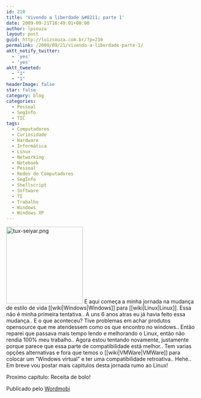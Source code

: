 ```yaml
---
id: 210
title: 'Vivendo a liberdade &#8211; parte 1'
date: 2009-09-21T16:49:01+00:00
author: lpsouza
layout: post
guid: http://luizsouza.com.br/?p=210
permalink: /2009/09/21/vivendo-a-liberdade-parte-1/
aktt_notify_twitter:
  - 'yes'
  - 'yes'
aktt_tweeted:
  - "1"
  - "1"
headerImage: false
star: false
category: blog
categories:
  - Pessoal
  - SegInfo
  - TIC
tags:
  - Computadores
  - Curiosidade
  - Hardware
  - Informática
  - Linux
  - Networking
  - Notebook
  - Pessoal
  - Redes de Computadores
  - SegInfo
  - Shellscript
  - Software
  - TI
  - Trabalho
  - Windows
  - Windows XP
---
```

 <img border="0" class="aligncenter" src="http://ihcenter.com.br/luizsouza/files/2009/09/tux-seiyar.png" alt="tux-seiyar.png" width="204" height="204" />   
E aqui começa a minha jornada na mudança de estilo de vida [[wiki|Windows|Windows]] para [[wiki|Linux|Linux]].    
Essa não é minha primeira tentativa.. A uns 6 anos atras eu já havia feito essa mudança.. E o que aconteceu? Tive problemas em achar produtos opensource que me atendessem como os que encontro no windows.. Então reparei que passava mais tempo lendo e melhorando o Linux, então não rendia 100% meu trabalho..    
Agora estou tentando novamente, justamente porque parece que essa parte de compatibilidade está melhor.. Tem varias opções alternativas e fora que temos o [[wiki|VMWare|VMWare]] para colocar um &#8220;Windows virtual&#8221; e ter uma compatibilidade retroativa.. Hehe.. Em breve vou postar mais capitulos desta jornada rumo ao Linux! 

Proximo capitulo: Receita de bolo! 

Publicado pelo [Wordmobi](http://wordmobi.googlecode.com)